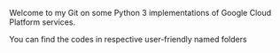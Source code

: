 Welcome to my Git on some Python 3 implementations of Google Cloud Platform services.

You can find the codes in respective user-friendly named folders 
